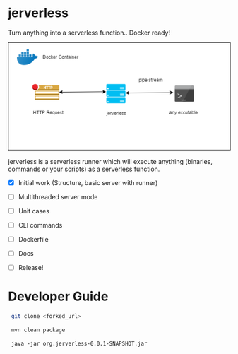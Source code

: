 # jerverless
Turn anything into a serverless function.. Docker ready!

<div  align="center">
  <img src="media/jerverless.png"/>
 </div>

jerverless is a serverless runner which will execute anything (binaries, commands or your scripts) as a serverless function.

- [x] Initial work (Structure, basic server with runner)
- [ ] Multithreaded server mode
- [ ] Unit cases
- [ ] CLI commands
- [ ] Dockerfile
- [ ] Docs
- [ ] Release!


# Developer Guide

```bash
 git clone <forked_url>
```

```bash
 mvn clean package
```

```
 java -jar org.jerverless-0.0.1-SNAPSHOT.jar 
```
